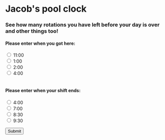 <h1>Jacob's pool clock </h1>
<h3>See how many rotations you have left before your day is over and other things too!</h3>
<h4> Please enter when you got here: </h4>
<input type="radio" id="time" name="time" value="11">
<label for="time1">11:00</label><br>
<input type="radio" id="time" name="time" value="1">
<label for="time1">1:00</label><br>
<input type="radio" id="time" name="time" value="2">
<label for="time1">2:00</label><br>
<input type="radio" id="time" name="time" value="4">
<label for="time1">4:00</label><br>
<br>
<h4> Please enter when your shift ends: </h4>
<input type="radio" id="time" name="time2" value="4">
<label for="time1">4:00</label><br>
<input type="radio" id="time" name="time2" value="7">
<label for="time1">7:00</label><br>
<input type="radio" id="time" name="time2" value="8.5">
<label for="time1">8:30</label><br>
<input type="radio" id="time" name="time2" value="9.5">
<label for="time1">9:30</label><br>

<button onclick="script()">Submit</button>

<p id='hidden' style='display: none'>This is a test</p>    

  <h1 id = 'hidden' style='display: none'>You clock in at <span id="time"></span></h1>
  <script>
    let time = timeIN;
    document.getElementById("time").innerHTML = time;
  </script>
  
<script>
function script(){
var radios = document.getElementsByName('time');
var radios2 = document.getElementsByName('time2'); 
var timeIN = 0;
var timeOut = 0;
for (var i = 0, length = radios.length; i < length; i++) {
  if (radios[i].checked) {
    timeIN = radios[i].checked;
    break;
  }
}
  
  for (var i = 0, length = radios.length; i < length; i++) {
  if (radios[i].checked) {
    timeOUT = radios[i].checked;
    break;
  }
}
  toggleText();
}
  
  function toggleText() {
  var text = document.getElementById("hidden");
  if (text.style.display === "none") {
    text.style.display = "block";
  } else {
    text.style.display = "none";
  }
}
  
  </script>
  
  
